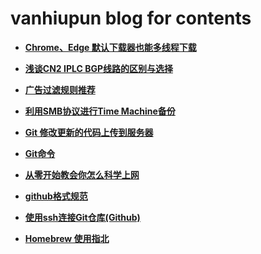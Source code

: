 # vanhiupun blog for contents

- **[Chrome、Edge 默认下载器也能多线程下载](https://vanhiupun.github.io/article/Chrome、Edge默认下载器也能多线程下载)**


- **[浅谈CN2 IPLC BGP线路的区别与选择](https://vanhiupun.github.io/article/浅谈CN2IPLCBGP线路的区别与选择)**


- **[广告过滤规则推荐](https://vanhiupun.github.io/article/广告过滤规则推荐)**


- **[利用SMB协议进行Time Machine备份](https://vanhiupun.github.io/article/利用SMB协议进行TimeMachine备份)**


- **[Git 修改更新的代码上传到服务器](https://vanhiupun.github.io/article/Git修改更新的代码上传到服务器)**


- **[Git命令](https://vanhiupun.github.io/article/Git命令)**


- **[从零开始教会你怎么科学上网](https://vanhiupun.github.io/article/从零到一科学上网)**


- **[github格式规范](https://vanhiupun.github.io/article/github格式规范)**


- **[使用ssh连接Git仓库(Github)](https://vanhiupun.github.io/article/ssh语法)**


- **[Homebrew 使用指北](https://vanhiupun.github.io/article/Homebrew使用指北)**